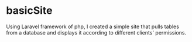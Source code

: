 # basicSite
Using Laravel framework of php, I created a simple site that pulls tables from a database and displays it according to different clients' permissions.
